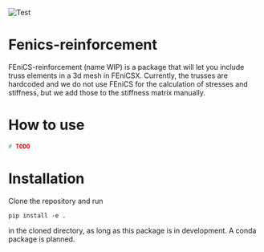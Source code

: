 ![Test](https://github.com/BAMresearch/fenics-reinforcement/.github/workflows/python-package-conda.yml/badge.svg)
# Fenics-reinforcement
FEniCS-reinforcement (name WIP) is a package that will let you include truss elements in a 3d mesh in FEniCSX. Currently, the trusses are hardcoded and we do not use FEniCS for the calculation of stresses and stiffness, but we add those to the stiffness matrix manually.

# How to use
```python
# TODO
```
# Installation
Clone the repository and run 
```shell
pip install -e .
```
in the cloned directory, as long as this package is in development. A conda package is planned.
